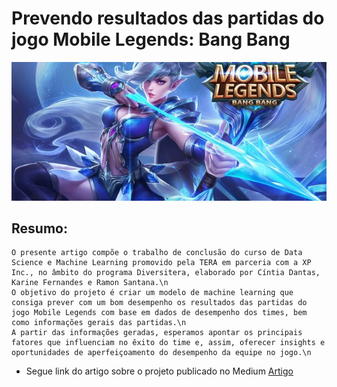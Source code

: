 # Prevendo resultados das partidas do jogo Mobile Legends: Bang Bang


![MobileLegends](game.jpeg)


## Resumo:
	O presente artigo compõe o trabalho de conclusão do curso de Data Science e Machine Learning promovido pela TERA em parceria com a XP Inc., no âmbito do programa Diversitera, elaborado por Cíntia Dantas, Karine Fernandes e Ramon Santana.\n
	O objetivo do projeto é criar um modelo de machine learning que consiga prever com um bom desempenho os resultados das partidas do jogo Mobile Legends com base em dados de desempenho dos times, bem como informações gerais das partidas.\n
	A partir das informações geradas, esperamos apontar os principais fatores que influenciam no êxito do time e, assim, oferecer insights e oportunidades de aperfeiçoamento do desempenho da equipe no jogo.\n
- Segue link do artigo sobre o projeto publicado no Medium 
[Artigo](https://medium.com/@cintiamcdantas/prevendo-resultados-das-partidas-do-jogo-mobile-legends-bang-bang-9717b8f3bb6a)
